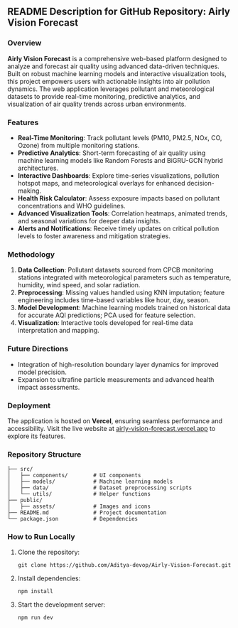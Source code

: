 ## README Description for GitHub Repository: **Airly Vision Forecast**

### Overview

**Airly Vision Forecast** is a comprehensive web-based platform designed to analyze and forecast air quality using advanced data-driven techniques. Built on robust machine learning models and interactive visualization tools, this project empowers users with actionable insights into air pollution dynamics. The web application leverages pollutant and meteorological datasets to provide real-time monitoring, predictive analytics, and visualization of air quality trends across urban environments.

### Features

- **Real-Time Monitoring**: Track pollutant levels (PM10, PM2.5, NOx, CO, Ozone) from multiple monitoring stations.
- **Predictive Analytics**: Short-term forecasting of air quality using machine learning models like Random Forests and BiGRU-GCN hybrid architectures.
- **Interactive Dashboards**: Explore time-series visualizations, pollution hotspot maps, and meteorological overlays for enhanced decision-making.
- **Health Risk Calculator**: Assess exposure impacts based on pollutant concentrations and WHO guidelines.
- **Advanced Visualization Tools**: Correlation heatmaps, animated trends, and seasonal variations for deeper data insights.
- **Alerts and Notifications**: Receive timely updates on critical pollution levels to foster awareness and mitigation strategies.

### Methodology

1. **Data Collection**: Pollutant datasets sourced from CPCB monitoring stations integrated with meteorological parameters such as temperature, humidity, wind speed, and solar radiation.
2. **Preprocessing**: Missing values handled using KNN imputation; feature engineering includes time-based variables like hour, day, season.
3. **Model Development**: Machine learning models trained on historical data for accurate AQI predictions; PCA used for feature selection.
4. **Visualization**: Interactive tools developed for real-time data interpretation and mapping.

### Future Directions

- Integration of high-resolution boundary layer dynamics for improved model precision.
- Expansion to ultrafine particle measurements and advanced health impact assessments.

### Deployment

The application is hosted on **Vercel**, ensuring seamless performance and accessibility. Visit the live website at [airly-vision-forecast.vercel.app](https://airly-vision-forecast.vercel.app) to explore its features.

### Repository Structure

```
├── src/
│   ├── components/        # UI components
│   ├── models/            # Machine learning models
│   ├── data/              # Dataset preprocessing scripts
│   └── utils/             # Helper functions
├── public/
│   ├── assets/            # Images and icons
├── README.md              # Project documentation
└── package.json           # Dependencies
```

### How to Run Locally

1. Clone the repository:
   ```
   git clone https://github.com/Aditya-devop/Airly-Vision-Forecast.git
   ```
2. Install dependencies:
   ```
   npm install
   ```
3. Start the development server:
   ```
   npm run dev
   ```
